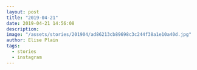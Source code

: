 ```yaml
---
layout: post
title: "2019-04-21"
date: 2019-04-21 14:56:08
description: 
image: "/assets/stories/201904/ad86213cb89698c3c244f38a1e10a40d.jpg"
author: Elise Plain
tags: 
  - stories
  - instagram
---
```



<p></p>
